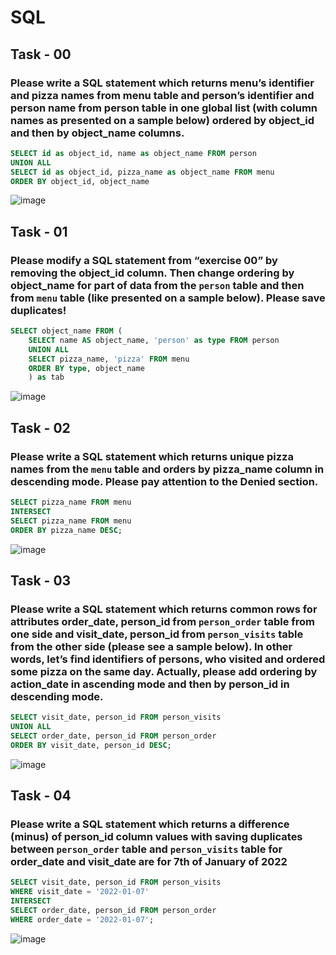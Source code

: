 # SQL

## Task - 00  
### Please write a SQL statement which returns menu’s identifier and pizza names from menu table and person’s identifier and person name from person table  in one global list (with column names as presented on a sample below) ordered by object_id and then by object_name columns.
```sql
SELECT id as object_id, name as object_name FROM person
UNION ALL
SELECT id as object_id, pizza_name as object_name FROM menu
ORDER BY object_id, object_name
```
![image](https://github.com/Matveykazakov/SQL/assets/112616583/dbbdbc7f-5c1c-4e6b-874e-1ef8a0fd148f)


## Task - 01  
### Please modify a SQL statement from “exercise 00” by removing the object_id column. Then change ordering by object_name for part of data from the `person` table and then from `menu` table (like presented on a sample below). Please save duplicates!
```sql
SELECT object_name FROM (
	SELECT name AS object_name, 'person' as type FROM person
	UNION ALL
	SELECT pizza_name, 'pizza' FROM menu
	ORDER BY type, object_name
	) as tab
```
![image](https://github.com/Matveykazakov/SQL/assets/112616583/13eeb828-4fa6-43d9-9508-3c6afc3758f3)

## Task - 02  
### Please write a SQL statement which returns unique pizza names from the `menu` table and orders by pizza_name column in descending mode. Please pay attention to the Denied section.
```sql
SELECT pizza_name FROM menu 
INTERSECT
SELECT pizza_name FROM menu 
ORDER BY pizza_name DESC;
```
![image](https://github.com/Matveykazakov/SQL/assets/112616583/86761e43-4a8b-4ad2-94b0-4717c3fcf106)

## Task - 03  
### Please write a SQL statement which returns common rows for attributes order_date, person_id from `person_order` table from one side and visit_date, person_id from `person_visits` table from the other side (please see a sample below). In other words, let’s find identifiers of persons, who visited and ordered some pizza on the same day. Actually, please add ordering by action_date in ascending mode and then by person_id in descending mode.
```sql
SELECT visit_date, person_id FROM person_visits
UNION ALL
SELECT order_date, person_id FROM person_order 
ORDER BY visit_date, person_id DESC; 
```
![image](https://github.com/Matveykazakov/SQL/assets/112616583/6bfcf896-3e8a-4cc8-ab2d-7bd4280a12e7)

## Task - 04  
### Please write a SQL statement which returns a difference (minus) of person_id column values with saving duplicates between `person_order` table and `person_visits` table for order_date and visit_date are for 7th of January of 2022
```sql
SELECT visit_date, person_id FROM person_visits
WHERE visit_date = '2022-01-07' 
INTERSECT 
SELECT order_date, person_id FROM person_order 
WHERE order_date = '2022-01-07'; 
```
![image](https://github.com/Matveykazakov/SQL/assets/112616583/58b4a2b4-2c77-49b2-860f-465f83fb5e29)


